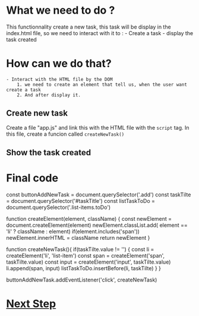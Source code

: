 # What we need to do ?
This functionnality create a new task, this task will be display in the index.html file, so we need to interact with it to : 
    - Create a task
    - display the task created

# How can we do that?
    - Interact with the HTML file by the DOM
        1. we need to create an element that tell us, when the user want create a task 
        2. And after display it.

## Create new task
Create a file "app.js" and link this with the HTML file with the `script` tag.
In this file, create a funcion called ``createNewTask()``
## Show the task created

# Final code

const buttonAddNewTask = document.querySelector('.add')
const taskTilte = document.querySelector('#taskTitle')
const listTaskToDo = document.querySelector('.list-items.toDo')

function createElement(element, className) {
    const newElement = document.createElement(element)
    newElement.classList.add( element == 'li' ? className : element)
    if(element.includes('span')) newElement.innerHTML = className
    return newElement
}

function createNewTask(){
    if(taskTilte.value != '') {
        const li = createElement('li', 'list-item')
        const span = createElement('span', taskTilte.value)
        const input = createElement('input', taskTilte.value)
        li.append(span, input)
        listTaskToDo.insertBefore(li, taskTilte)
    }
}

buttonAddNewTask.addEventListener('click', createNewTask)

# [Next Step](deleteTask.md)